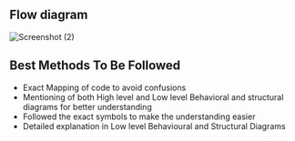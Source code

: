 ## Flow diagram

![Screenshot (2)](https://user-images.githubusercontent.com/98894992/157835679-22ead188-4e4d-4eab-aaac-e99a555dabcf.png)


## Best Methods To Be Followed

 * Exact Mapping of code to avoid confusions
 * Mentioning of both High level and Low level Behavioral and structural diagrams for better understanding
 * Followed the exact symbols to make the understanding easier
 * Detailed explanation in Low level Behavioural and Structural Diagrams


